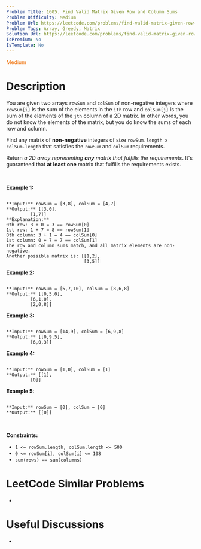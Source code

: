```yaml
---
Problem Title: 1605. Find Valid Matrix Given Row and Column Sums
Problem Difficulty: Medium
Problem Url: https://leetcode.com/problems/find-valid-matrix-given-row-and-column-sums/
Problem Tags: Array, Greedy, Matrix
Solution Url: https://leetcode.com/problems/find-valid-matrix-given-row-and-column-sums/solution/
IsPremium: No
IsTemplate: No
---
```


<span style="color: rgb(239, 108, 0);">Medium</span>

# Description

You are given two arrays `rowSum` and `colSum` of non-negative integers where `rowSum[i]` is the sum of the elements in the `ith` row and `colSum[j]` is the sum of the elements of the `jth` column of a 2D matrix. In other words, you do not know the elements of the matrix, but you do know the sums of each row and column.


Find any matrix of **non-negative** integers of size `rowSum.length x colSum.length` that satisfies the `rowSum` and `colSum` requirements.


Return *a 2D array representing **any** matrix that fulfills the requirements*. It's guaranteed that **at least one** matrix that fulfills the requirements exists.


 


**Example 1:**



```

**Input:** rowSum = [3,8], colSum = [4,7]
**Output:** [[3,0],
         [1,7]]
**Explanation:**
0th row: 3 + 0 = 3 == rowSum[0]
1st row: 1 + 7 = 8 == rowSum[1]
0th column: 3 + 1 = 4 == colSum[0]
1st column: 0 + 7 = 7 == colSum[1]
The row and column sums match, and all matrix elements are non-negative.
Another possible matrix is: [[1,2],
                             [3,5]]

```

**Example 2:**



```

**Input:** rowSum = [5,7,10], colSum = [8,6,8]
**Output:** [[0,5,0],
         [6,1,0],
         [2,0,8]]

```

**Example 3:**



```

**Input:** rowSum = [14,9], colSum = [6,9,8]
**Output:** [[0,9,5],
         [6,0,3]]

```

**Example 4:**



```

**Input:** rowSum = [1,0], colSum = [1]
**Output:** [[1],
         [0]]

```

**Example 5:**



```

**Input:** rowSum = [0], colSum = [0]
**Output:** [[0]]

```

 


**Constraints:**


* `1 <= rowSum.length, colSum.length <= 500`
* `0 <= rowSum[i], colSum[i] <= 108`
* `sum(rows) == sum(columns)`




# LeetCode Similar Problems

- []()

# Useful Discussions

- []()

